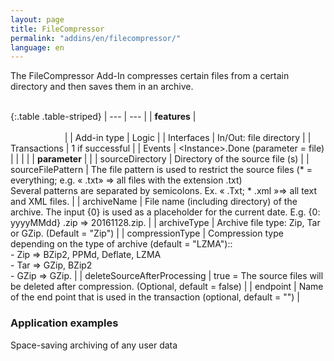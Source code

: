 ```yaml
---
layout: page
title: FileCompressor
permalink: "addins/en/filecompressor/"
language: en
---
```


The FileCompressor Add-In compresses certain files from a certain directory and then saves them in an archive.<br /><br />

{:.table .table-striped}
| --- | --- |
| __features__ | &nbsp;&nbsp;&nbsp;&nbsp;&nbsp;&nbsp;&nbsp;&nbsp;&nbsp;&nbsp;&nbsp;&nbsp;&nbsp;&nbsp;&nbsp;&nbsp;&nbsp;&nbsp;&nbsp;&nbsp;&nbsp;&nbsp;&nbsp;&nbsp;&nbsp;&nbsp;&nbsp;&nbsp;&nbsp;&nbsp;&nbsp;&nbsp;&nbsp;&nbsp;&nbsp;&nbsp;&nbsp;&nbsp;&nbsp;&nbsp;&nbsp;&nbsp;&nbsp;&nbsp;&nbsp;&nbsp;&nbsp;&nbsp;&nbsp;&nbsp;&nbsp;&nbsp;&nbsp;&nbsp;&nbsp;&nbsp;&nbsp;&nbsp;&nbsp;&nbsp;&nbsp;&nbsp;&nbsp;&nbsp;&nbsp;&nbsp;&nbsp;&nbsp;&nbsp;&nbsp;&nbsp;&nbsp;&nbsp;&nbsp;&nbsp;&nbsp;&nbsp;&nbsp;&nbsp;&nbsp;&nbsp;&nbsp;&nbsp;&nbsp;&nbsp;&nbsp;&nbsp;&nbsp;&nbsp;&nbsp;&nbsp;&nbsp;&nbsp;&nbsp;&nbsp;&nbsp;&nbsp;&nbsp;&nbsp;&nbsp;&nbsp;&nbsp;&nbsp;&nbsp;&nbsp;&nbsp;&nbsp;&nbsp;&nbsp;&nbsp;&nbsp;&nbsp;&nbsp;&nbsp;&nbsp;&nbsp;&nbsp;&nbsp;&nbsp;&nbsp;&nbsp;&nbsp;&nbsp;&nbsp;&nbsp;&nbsp;&nbsp;&nbsp;&nbsp;&nbsp;&nbsp;&nbsp;&nbsp;&nbsp;&nbsp;&nbsp;&nbsp;&nbsp;&nbsp;&nbsp;&nbsp;&nbsp;&nbsp;&nbsp;&nbsp;&nbsp;&nbsp;&nbsp;&nbsp; |
| Add-in type | Logic |
| Interfaces | In/Out: file directory |
| Transactions | 	1 if successful |
| Events | &lt;Instance&gt;.Done (parameter = file) |
| | |
| __parameter__ | |
| sourceDirectory | Directory of the source file (s) |
| sourceFilePattern | The file pattern is used to restrict the source files (* = everything; e.g. « .txt» => all files with the extension .txt)<br />Several patterns are separated by semicolons. Ex. « .Txt; * .xml »=> all text and XML files. |
| archiveName | File name (including directory) of the archive. The input {0} is used as a placeholder for the current date. E.g. {0: yyyyMMdd} .zip => 20161128.zip. |
| archiveType | 	Archive file type: Zip, Tar or GZip. (Default = "Zip") |
| compressionType | Compression type depending on the type of archive (default = "LZMA")::<br />- Zip => BZip2, PPMd, Deflate, LZMA<br />- Tar => GZip, BZip2<br />- GZip => GZip. |
| deleteSourceAfterProcessing | true = The source files will be deleted after compression. (Optional, default = false) |
| endpoint | Name of the end point that is used in the transaction (optional, default = "") |

### Application examples

Space-saving archiving of any user data
